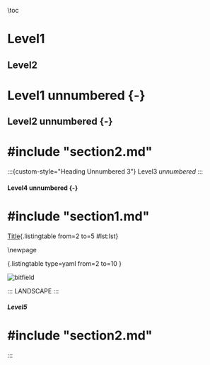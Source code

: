 <!--
---
#heading-unnumbered:
#  2: "Heading Unnumbered 1.1"
codeBlockCaptions: true
listingTitle: "List"
listings: true

...
-->

\toc

# Level1
## Level2
# Level1 unnumbered {-}
## Level2 unnumbered {-}
# #include "section2.md"

:::{custom-style="Heading Unnumbered 3"}
Level3 *unnumbered*
:::

#### Level4 unnumbered {-}

# #include "section1.md"

[Title](markdown/config.yaml){.listingtable from=2 to=5 #lst:lst}

\newpage

[](markdown/config.yaml){.listingtable type=yaml from=2 to=10 }

<!--[This failes to list](markdown/config){.listingtable numbers=right type=python from=2 to=5 #lst:list}-->

![bitfield](images/bitfield.svg)

::: LANDSCAPE :::
##### Level5
# #include "section2.md"
:::
